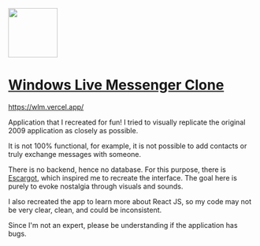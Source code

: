 
<img src="https://cdn1.iconfinder.com/data/icons/fs-icons-ubuntu-by-franksouza-/512/wlm_protocol.png" width="100" height="100">

# [Windows Live Messenger Clone](https://wlm.vercel.app/)

https://wlm.vercel.app/

Application that I recreated for fun! I tried to visually replicate the original 2009 application as closely as possible.

It is not 100% functional, for example, it is not possible to add contacts or truly exchange messages with someone.

There is no backend, hence no database. For this purpose, there is <a href="https://escargot.chat/">Escargot</a>, which inspired me to recreate the interface. 
The goal here is purely to evoke nostalgia through visuals and sounds.

I also recreated the app to learn more about React JS, so my code may not be very clear, clean, and could be inconsistent.

Since I'm not an expert, please be understanding if the application has bugs.
